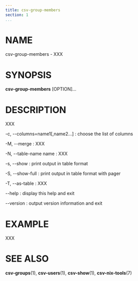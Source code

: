 ```yaml
---
title: csv-group-members
section: 1
...
```


# NAME #

csv-group-members - XXX

# SYNOPSIS #

**csv-group-members** [OPTION]...

# DESCRIPTION #

XXX

-c, --columns=name1[,name2...]
:   choose the list of columns

-M, --merge
:   XXX

-N, --table-name name
:   XXX

-s, --show
:   print output in table format

-S, --show-full
:   print output in table format with pager

-T, --as-table
:   XXX

--help
:   display this help and exit

--version
:   output version information and exit

# EXAMPLE #

XXX

# SEE ALSO #

**csv-groups**(1), **csv-users**(1), **csv-show**(1), **csv-nix-tools**(7)
